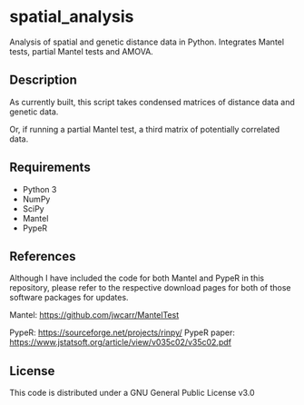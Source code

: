 spatial_analysis
==================

Analysis of spatial and genetic distance data in Python. Integrates Mantel tests, partial Mantel tests and AMOVA.

Description
----------

As currently built, this script takes condensed matrices of distance data and genetic data. 

Or, if running a partial Mantel test, a third matrix of potentially correlated data.


Requirements
----------

- Python 3
- NumPy
- SciPy
- Mantel
- PypeR


References
----------

Although I have included the code for both Mantel and PypeR in this repository, please refer to the respective download pages for both of those software packages for updates.

Mantel: https://github.com/jwcarr/MantelTest

PypeR: https://sourceforge.net/projects/rinpy/
PypeR paper: https://www.jstatsoft.org/article/view/v035c02/v35c02.pdf

License
----------

This code is distributed under a GNU General Public License v3.0